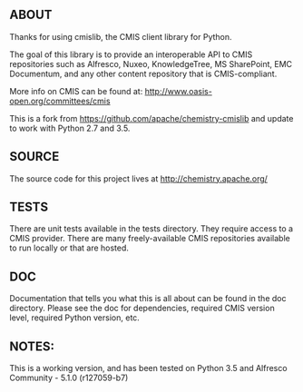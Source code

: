 ABOUT
-----

Thanks for using cmislib, the CMIS client library for Python.

The goal of this library is to provide an interoperable API to CMIS
repositories such as Alfresco, Nuxeo, KnowledgeTree, MS SharePoint,
EMC Documentum, and any other content repository that is CMIS-compliant.

More info on CMIS can be found at:
http://www.oasis-open.org/committees/cmis

This is a fork from https://github.com/apache/chemistry-cmislib and update to work with 
Python 2.7 and 3.5.

SOURCE
------

The source code for this project lives at http://chemistry.apache.org/

TESTS
-----

There are unit tests available in the tests directory. They require access
to a CMIS provider. There are many freely-available CMIS repositories
available to run locally or that are hosted.

DOC
---

Documentation that tells you what this is all about can be found in the doc
directory. Please see the doc for dependencies, required CMIS version level,
required Python version, etc.

NOTES:
------

This is a working version, and has been tested on Python 3.5 and Alfresco Community - 5.1.0 (r127059-b7)
